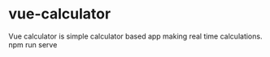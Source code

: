 # vue-calculator

Vue calculator is simple calculator based app making real time calculations.
npm run serve
